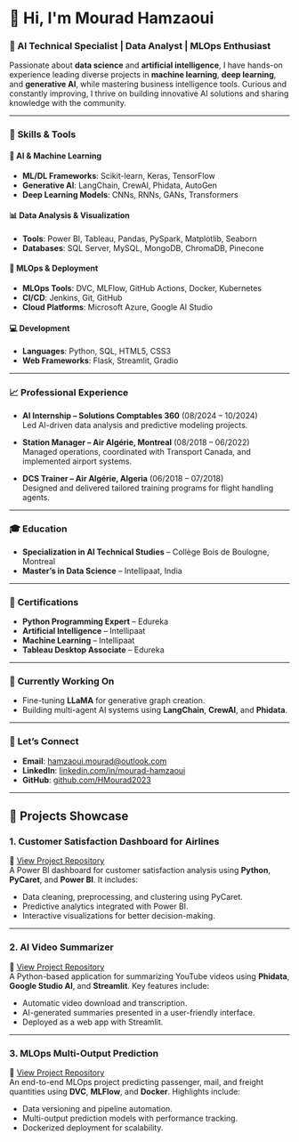 # 👋 Hi, I'm **Mourad Hamzaoui**

### 💼 AI Technical Specialist | Data Analyst | MLOps Enthusiast

Passionate about **data science** and **artificial intelligence**, I have hands-on experience leading diverse projects in **machine learning**, **deep learning**, and **generative AI**, while mastering business intelligence tools. Curious and constantly improving, I thrive on building innovative AI solutions and sharing knowledge with the community.

---

### 🔧 **Skills & Tools**

#### 🧠 **AI & Machine Learning**
- **ML/DL Frameworks**: Scikit-learn, Keras, TensorFlow  
- **Generative AI**: LangChain, CrewAI, Phidata, AutoGen  
- **Deep Learning Models**: CNNs, RNNs, GANs, Transformers  

#### 📊 **Data Analysis & Visualization**
- **Tools**: Power BI, Tableau, Pandas, PySpark, Matplotlib, Seaborn  
- **Databases**: SQL Server, MySQL, MongoDB, ChromaDB, Pinecone  

#### 🚀 **MLOps & Deployment**
- **MLOps Tools**: DVC, MLFlow, GitHub Actions, Docker, Kubernetes  
- **CI/CD**: Jenkins, Git, GitHub  
- **Cloud Platforms**: Microsoft Azure, Google AI Studio

#### 💻 **Development**
- **Languages**: Python, SQL, HTML5, CSS3  
- **Web Frameworks**: Flask, Streamlit, Gradio

---

### 📈 **Professional Experience**

- **AI Internship – Solutions Comptables 360** (08/2024 – 10/2024)  
  Led AI-driven data analysis and predictive modeling projects.
  
- **Station Manager – Air Algérie, Montreal** (08/2018 – 06/2022)  
  Managed operations, coordinated with Transport Canada, and implemented airport systems.  

- **DCS Trainer – Air Algérie, Algeria** (06/2018 – 07/2018)  
  Designed and delivered tailored training programs for flight handling agents.  

---

### 🎓 **Education**
- **Specialization in AI Technical Studies** – Collège Bois de Boulogne, Montreal  
- **Master’s in Data Science** – Intellipaat, India  

---

### 🏅 **Certifications**
- **Python Programming Expert** – Edureka  
- **Artificial Intelligence** – Intellipaat  
- **Machine Learning** – Intellipaat  
- **Tableau Desktop Associate** – Edureka  

---

### 🌱 **Currently Working On**
- Fine-tuning **LLaMA** for generative graph creation.  
- Building multi-agent AI systems using **LangChain**, **CrewAI**, and **Phidata**.  

---

### 🤝 **Let’s Connect**
- **Email**: [hamzaoui.mourad@outlook.com](mailto:hamzaoui.mourad@outlook.com)  
- **LinkedIn**: [linkedin.com/in/mourad-hamzaoui](https://www.linkedin.com/in/mourad-hamzaoui)  
- **GitHub**: [github.com/HMourad2023](https://github.com/HMourad2023)

---


## 🚀 Projects Showcase  

### 1. **Customer Satisfaction Dashboard for Airlines**  
🔗 [View Project Repository](https://github.com/YourUsername/Customer-Satisfaction-Dashboard)  
A Power BI dashboard for customer satisfaction analysis using **Python**, **PyCaret**, and **Power BI**. It includes:
- Data cleaning, preprocessing, and clustering using PyCaret.
- Predictive analytics integrated with Power BI.
- Interactive visualizations for better decision-making.

---

### 2. **AI Video Summarizer**  
🔗 [View Project Repository](https://github.com/HMourad2023/Video-Summarizer)  
A Python-based application for summarizing YouTube videos using **Phidata**, **Google Studio AI**, and **Streamlit**. Key features include:
- Automatic video download and transcription.
- AI-generated summaries presented in a user-friendly interface.
- Deployed as a web app with Streamlit.

---

### 3. **MLOps Multi-Output Prediction**  
🔗 [View Project Repository](https://github.com/HMourad2023/MLOps-Multi-Output-Prediction)  
An end-to-end MLOps project predicting passenger, mail, and freight quantities using **DVC**, **MLFlow**, and **Docker**. Highlights include:
- Data versioning and pipeline automation.
- Multi-output prediction models with performance tracking.
- Dockerized deployment for scalability.

